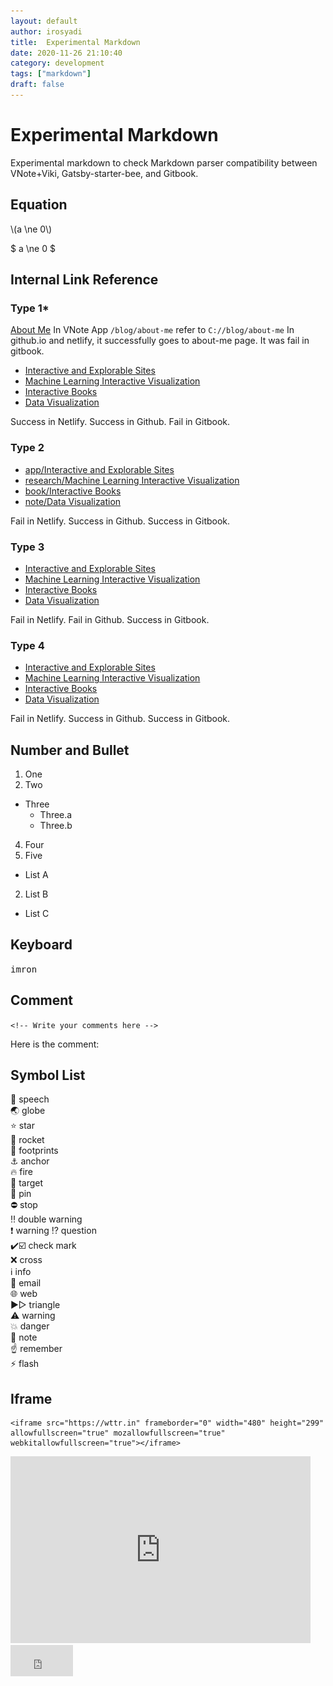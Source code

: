 ```yaml
---
layout: default
author: irosyadi
title:  Experimental Markdown
date: 2020-11-26 21:10:40
category: development
tags: ["markdown"]
draft: false
---
```


#  Experimental Markdown

Experimental markdown to check Markdown parser compatibility between VNote+Viki, Gatsby-starter-bee, and Gitbook.

## Equation

\\(a \ne 0\\)

$ a \ne 0 $

## Internal Link Reference
### Type 1*
[About Me](/blog/about-me)
In VNote App `/blog/about-me` refer to `C://blog/about-me`
In github.io and netlify, it successfully goes to about-me page. It was fail in gitbook.

- [Interactive and Explorable Sites](/app/interactive-explorable-web)
- [Machine Learning Interactive Visualization](/research/ml-visualization)
- [Interactive Books](/book/interactive-book)
- [Data Visualization](/note/data-visualization)

Success in Netlify. Success in Github. Fail in Gitbook.

### Type 2
- [app/Interactive and Explorable Sites](../app/interactive-explorable-web.md)
- [research/Machine Learning Interactive Visualization](../research/ml-visualization.md)
- [book/Interactive Books](../book/interactive-book.md)
- [note/Data Visualization](../note/data-visualization.md)

Fail in Netlify. Success in Github. Success in Gitbook.

### Type 3
- [Interactive and Explorable Sites](/app/interactive-explorable-web.md)
- [Machine Learning Interactive Visualization](/research/ml-visualization.md)
- [Interactive Books](/book/interactive-book.md)
- [Data Visualization](/note/data-visualization.md)

Fail in Netlify. Fail in Github. Success in Gitbook.

### Type 4
- [Interactive and Explorable Sites](../app/interactive-explorable-web)
- [Machine Learning Interactive Visualization](../research/ml-visualization)
- [Interactive Books](../book/interactive-book)
- [Data Visualization](../note/data-visualization)

Fail in Netlify. Success in Github. Success in Gitbook.

## Number and Bullet

1. One
2. Two
- Three
    - Three.a
    - Three.b

4. Four
5. Five


- List A
2. List B
- List C

## Keyboard
<kbd>imron</kbd>

## Comment
`<!-- Write your comments here -->`

Here is the comment:  
<!-- Write your comments here -->

## Symbol List

💬 speech  
🌏️ globe  
⭐️ star  
🚀 rocket  
👣 footprints  
⚓️ anchor  
🔥 fire  
🎯 target  
📌 pin  
⛔ stop  
‼️ double warning  
❗️ warning
⁉️ question  
✔️☑️ check mark  
❌ cross  
ℹ️ info  
📧 email  
🌐 web  
▶▷ triangle  
⚠️ warning  
💥 danger  
📝 note  
☝️ remember  
⚡️ flash

## Iframe
```
<iframe src="https://wttr.in" frameborder="0" width="480" height="299" allowfullscreen="true" mozallowfullscreen="true" webkitallowfullscreen="true"></iframe>
```

<div>
<iframe src="https://wttr.in" frameborder="0" width="480" height="299" allowfullscreen="true" mozallowfullscreen="true" webkitallowfullscreen="true"></iframe>
</div>

<div>
<iframe src="https://eth0.me/" frameborder="0" width="100" height="50"</iframe>
</div>

## Image Hosting in Github

![QR Code Image-small](https://raw.githubusercontent.com/irosyadi/vnote.image/master/1608464780_20201220183102525_18817.png)

## Tittle YAML
- Cannot use `:` in tittle

## Content
- Cannot use `% {` in github.io
- Cannot use `|` in github.io


## SVG
github.io and gitbook.io cannot render svg

![crocodile](https://snapsvg.io/assets/images/crocodile.svg)
